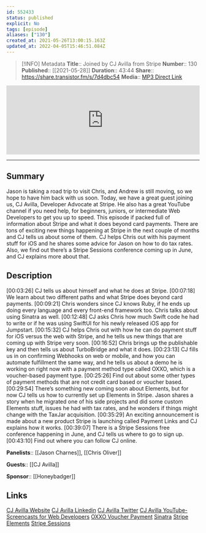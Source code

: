 ```yaml
---
id: 552433
status: published
explicit: No
tags: [episode]
aliases: ["130"]
created_at: 2021-05-26T13:00:15.163Z
updated_at: 2022-04-05T15:46:51.084Z
---
```


> [!INFO] Metadata
> **Title**:: Joined by CJ Avilla from Stripe
> **Number**:: 130
> **Published**:: [[2021-05-28]]
> **Duration**:: 43:44
> **Share**:: <https://share.transistor.fm/s/7d4dbc54>
> **Media**:: [MP3 Direct Link](https://dts.podtrac.com/redirect.mp3/media.transistor.fm/7d4dbc54/9ab7e6fe.mp3)

<iframe width="100%" height="180" frameborder="no" scrolling="no" seamless src="https://share.transistor.fm/e/7d4dbc54/dark"></iframe>

---

## Summary

Jason is taking a road trip to visit Chris, and Andrew is still moving, so we hope to have him back with us soon. Today, we have a great guest joining us, CJ Avilla, Developer Advocate at Stripe. He also has a great YouTube channel if you need help, for beginners, juniors, or intermediate Web Developers to get you up to speed. This episode if packed full of information about Stripe and what it does beyond card payments. There are tons of exciting new things happening at Stripe in the next couple of months and CJ tells us about some of them. CJ helps Chris out with his payment stuff for iOS and he shares some advice for Jason on how to do tax rates. Also, we find out there’s a Stripe Sessions conference coming up in June, and CJ explains more about that.

## Description

[00:03:26] CJ tells us about himself and what he does at Stripe.
[00:07:18] We learn about two different paths and what Stripe does beyond card payments.
[00:09:21] Chris wonders since CJ knows Ruby, if he ends up doing every language and every front-end framework too. Chris talks about using Sinatra as well.
[00:12:48] CJ asks Chris how much Swift code he had to write or if he was using SwiftUI for his newly released iOS app for Jumpstart.
[00:15:32] CJ helps Chris out with how he can do payment stuff for iOS versus the web with Stripe, and he tells us new things that are coming up with Stripe very soon.
[00:16:52] Chris brings up the publishable key and then tells us about TurboBridge and what it does.
[00:23:13] CJ fills us in on confirming Webhooks on web or mobile, and how you can automate fulfillment the same way, and he tells us about a demo he is working on right now with a payment method type called OXXO, which is a voucher-based payment type.
[00:25:26] Find out about some other types of payment methods that are not credit card based or voucher based.
[00:29:54] There’s something new coming soon about Elements, but for now CJ tells us how to currently set up Elements in Stripe. Jason shares a story when he migrated one of his side projects and did some custom Elements stuff, issues he had with tax rates, and he wonders if things might change with the TaxJar acquisition.
[00:35:29] An exciting announcement is made about a new product Stripe is launching called Payment Links and CJ explains how it works.
[00:39:07] There is a Stripe Sessions free conference happening in June, and CJ tells us where to go to sign up.
[00:43:10] Find out where you can follow CJ online.

**Panelists**:: [[Jason Charnes]], [[Chris Oliver]]

**Guests**:: [[CJ Avilla]]

**Sponsor**:: [[Honeybadger]]

## Links

[CJ Avilla Website](https://cjav.dev/)
[CJ Avilla Linkedin](https://www.linkedin.com/in/cjavilla)
[CJ Avilla Twitter](https://twitter.com/cjav_dev?ref_src=twsrc%255Egoogle%257Ctwcamp%255Eserp%257Ctwgr%255Eauthor)
[CJ Avilla YouTube-Screencasts for Web Developers](https://www.youtube.com/c/CJAvilla)
[OXXO Voucher Payment](https://business.ebanx.com/en/mexico/payment-methods/oxxo)
[Sinatra](http://sinatrarb.com/)
[Stripe Elements](https://stripe.com/payments/elements)
[Stripe Sessions](https://sessions.stripe.com/)
